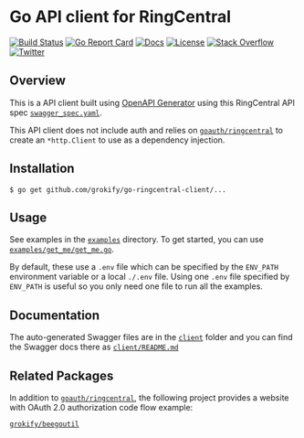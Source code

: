 # Go API client for RingCentral

[![Build Status][build-status-svg]][build-status-link]
[![Go Report Card][goreport-svg]][goreport-link]
[![Docs][docs-godoc-svg]][docs-godoc-link]
[![License][license-svg]][license-link]
[![Stack Overflow][stackoverflow-svg]][stackoverflow-link]
[![Twitter][twitter-svg]][twitter-link]

 [build-status-svg]: https://api.travis-ci.org/grokify/go-ringcentral-client.svg?branch=master
 [build-status-link]: https://travis-ci.org/grokify/go-ringcentral-client
 [goreport-svg]: https://goreportcard.com/badge/github.com/grokify/go-ringcentral-client
 [goreport-link]: https://goreportcard.com/report/github.com/grokify/go-ringcentral-client
 [docs-godoc-svg]: https://img.shields.io/badge/docs-godoc-blue.svg
 [docs-godoc-link]: https://godoc.org/github.com/grokify/go-ringcentral-client
 [license-svg]: https://img.shields.io/badge/license-MIT-blue.svg
 [license-link]: https://github.com/grokify/go-ringcentral-client/blob/master/LICENSE
 [stackoverflow-svg]: https://img.shields.io/badge/Stack%20Overflow-ringcentral-orange.svg
 [stackoverflow-link]: https://stackoverflow.com/questions/tagged/ringcentral
 [twitter-svg]: https://img.shields.io/twitter/follow/ringcentraldevs.svg?style=social&label=follow
 [twitter-link]: https://twitter.com/RingCentralDevs

## Overview

This is a API client built using [OpenAPI Generator](https://github.com/OpenAPITools/openapi-generator) using this RingCentral API spec [`swagger_spec.yaml`](codegen/swagger_spec.yaml).

This API client does not include auth and relies on [`goauth/ringcentral`](https://github.com/grokify/goauth/tree/master/ringcentral) to create an `*http.Client` to use as a dependency injection.

## Installation

`$ go get github.com/grokify/go-ringcentral-client/...`

## Usage

See examples in the [`examples`](examples) directory. To get started, you can use [`examples/get_me/get_me.go`](examples/get_me/get_me.go).

By default, these use a `.env` file which can be specified by the `ENV_PATH` environment variable or a local `./.env` file. Using one `.env` file specified by `ENV_PATH` is useful so you only need one file to run all the examples.

## Documentation

The auto-generated Swagger files are in the [`client`](client) folder and you can find the Swagger docs there as [`client/README.md`](client/README.md)

## Related Packages

In addition to [`goauth/ringcentral`](https://github.com/grokify/goauth/tree/master/ringcentral), the following project provides a website with OAuth 2.0 authorization code flow example:

[`grokify/beegoutil`](https://github.com/grokify/beegoutil)
